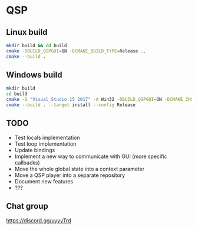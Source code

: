 # QSP

## Linux build

```bash
mkdir build && cd build
cmake -DBUILD_QSPGUI=ON -DCMAKE_BUILD_TYPE=Release ..
cmake --build .
```

## Windows build

```bash
mkdir build
cd build
cmake -G "Visual Studio 15 2017" -A Win32 -DBUILD_QSPGUI=ON -DCMAKE_INSTALL_PREFIX=out ..
cmake --build . --target install --config Release
```

## TODO

* Test locals implementation
* Test loop implementation
* Update bindings
* Implement a new way to communicate with GUI (more specific callbacks)
* Move the whole global state into a context parameter
* Move a QSP player into a separate repository
* Document new features
* ???

## Chat group

https://discord.gg/vyyyTrd
